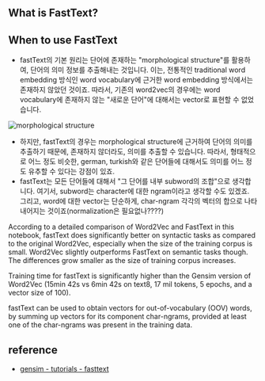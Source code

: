 


## What is FastText? 

## When to use FastText

- fastText의 기본 원리는 단어에 존재하는 "morphological structure"를 활용하여, 단어의 의미 정보를 추출해내는 것입니다. 이는, 전통적인 traditional word embedding 방식인 word vocabulary에 근거한 word embedding 방식에서는 존재하지 않았던 것이죠. 따라서, 기존의 word2vec의 경우에는 word vocabulary에 존재하지 않는 "새로운 단어"에 대해서는 vector로 표현할 수 없었습니다. 

![morphological structure](https://www.cs.bham.ac.uk/~pjh/sem1a5/pt2/pt2_intro_morph_1.gif)

- 하지만, fastText의 경우는 morphological structure에 근거하여 단어의 의미를 추출하기 때문에, 존재하지 않더라도, 의미를 추출할 수 있습니다. 따라서, 형태적으로 어느 정도 비슷한, german, turkish와 같은 단어들에 대해서도 의미를 어느 정도 유추할 수 있다는 강점이 있죠. 
- fastText는 모든 단어들에 대해서 "그 단어를 내부 subword의 조합"으로 생각합니다. 여기서, subword는 character에 대한 ngram이라고 생각할 수도 있겠죠. 그리고, word에 대한 vector는 단순하게, char-ngram 각각의 벡터의 합으로 나타내어지는 것이죠(normalization은 필요없나????)



According to a detailed comparison of Word2Vec and FastText in this notebook, fastText does significantly better on syntactic tasks as compared to the original Word2Vec, especially when the size of the training corpus is small. Word2Vec slightly outperforms FastText on semantic tasks though. The differences grow smaller as the size of training corpus increases.

Training time for fastText is significantly higher than the Gensim version of Word2Vec (15min 42s vs 6min 42s on text8, 17 mil tokens, 5 epochs, and a vector size of 100).

fastText can be used to obtain vectors for out-of-vocabulary (OOV) words, by summing up vectors for its component char-ngrams, provided at least one of the char-ngrams was present in the training data.


## reference

- [gensim - tutorials - fasttext](https://radimrehurek.com/gensim/auto_examples/tutorials/run_fasttext.html#sphx-glr-auto-examples-tutorials-run-fasttext-py)